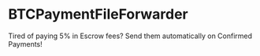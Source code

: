 # BTCPaymentFileForwarder
Tired of paying 5% in Escrow fees?  Send them automatically on Confirmed Payments!
